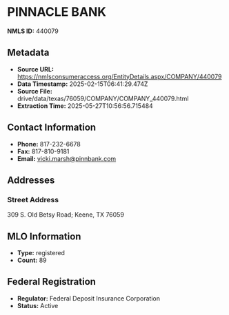 # PINNACLE BANK

**NMLS ID:** 440079

## Metadata
- **Source URL:** https://nmlsconsumeraccess.org/EntityDetails.aspx/COMPANY/440079
- **Data Timestamp:** 2025-02-15T06:41:29.474Z
- **Source File:** drive/data/texas/76059/COMPANY/COMPANY_440079.html
- **Extraction Time:** 2025-05-27T10:56:56.715484

## Contact Information
- **Phone:** 817-232-6678
- **Fax:** 817-810-9181
- **Email:** vicki.marsh@pinnbank.com

## Addresses
### Street Address
309 S. Old Betsy Road; Keene, TX 76059

## MLO Information
- **Type:** registered
- **Count:** 89

## Federal Registration
- **Regulator:** Federal Deposit Insurance Corporation
- **Status:** Active
